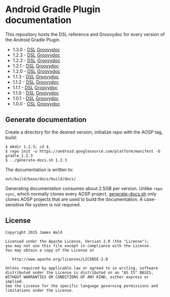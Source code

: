 Android Gradle Plugin documentation
===================================

This repository hosts the DSL reference and Groovydoc for every version of the
Android Gradle Plugin.

* 1.3.0 - [DSL][dsl-1.3.0] [Groovydoc][groovydoc-1.3.0]
* 1.2.3 - [DSL][dsl-1.2.3] [Groovydoc][groovydoc-1.2.3]
* 1.2.2 - [DSL][dsl-1.2.2] [Groovydoc][groovydoc-1.2.2]
* 1.2.1 - [DSL][dsl-1.2.1] [Groovydoc][groovydoc-1.2.1]
* 1.2.0 - [DSL][dsl-1.2.0] [Groovydoc][groovydoc-1.2.0]
* 1.1.3 - [DSL][dsl-1.1.3] [Groovydoc][groovydoc-1.1.3]
* 1.1.2 - [DSL][dsl-1.1.2] [Groovydoc][groovydoc-1.1.2]
* 1.1.1 - [DSL][dsl-1.1.1] [Groovydoc][groovydoc-1.1.1]
* 1.1.0 - [DSL][dsl-1.1.0] [Groovydoc][groovydoc-1.1.0]
* 1.0.1 - [DSL][dsl-1.0.1] [Groovydoc][groovydoc-1.0.1]
* 1.0.0 - [DSL][dsl-1.0.0] [Groovydoc][groovydoc-1.0.0]



Generate documentation
----------------------

Create a directory for the desired version, initialize repo with the AOSP tag,
build:

```
$ mkdir 1.2.3; cd $_
$ repo init -u https://android.googlesource.com/platform/manifest -b gradle_1.2.3
$ ../generate-docs.sh 1.2.3
```

The documentation is written to:

```
out/build/base/docs/build/docs/
```

Generating documentation consumes about 2.5GB per version. Unlike `repo sync`,
which normally clones every AOSP project, [generate-docs.sh](generate-docs.sh)
only clones AOSP projects that are used to build the documentation. A
case-sensitive file system is not required.



License
-------

    Copyright 2015 James Wald

    Licensed under the Apache License, Version 2.0 (the "License");
    you may not use this file except in compliance with the License.
    You may obtain a copy of the License at

       http://www.apache.org/licenses/LICENSE-2.0

    Unless required by applicable law or agreed to in writing, software
    distributed under the License is distributed on an "AS IS" BASIS,
    WITHOUT WARRANTIES OR CONDITIONS OF ANY KIND, either express or implied.
    See the License for the specific language governing permissions and
    limitations under the License.



[dsl-1.3.0]: https://jameswald.github.io/agp-doc/1.3.0/dsl
[dsl-1.2.3]: https://jameswald.github.io/agp-doc/1.2.3/dsl
[dsl-1.2.2]: https://jameswald.github.io/agp-doc/1.2.2/dsl
[dsl-1.2.1]: https://jameswald.github.io/agp-doc/1.2.1/dsl
[dsl-1.2.0]: https://jameswald.github.io/agp-doc/1.2.0/dsl
[dsl-1.1.3]: https://jameswald.github.io/agp-doc/1.1.3/dsl
[dsl-1.1.2]: https://jameswald.github.io/agp-doc/1.1.2/dsl
[dsl-1.1.1]: https://jameswald.github.io/agp-doc/1.1.1/dsl
[dsl-1.1.0]: https://jameswald.github.io/agp-doc/1.1.0/dsl
[dsl-1.0.1]: https://jameswald.github.io/agp-doc/1.0.1/dsl
[dsl-1.0.0]: https://jameswald.github.io/agp-doc/1.0.0/dsl
[groovydoc-1.3.0]: https://jameswald.github.io/agp-doc/1.3.0/groovydoc
[groovydoc-1.2.3]: https://jameswald.github.io/agp-doc/1.2.3/groovydoc
[groovydoc-1.2.2]: https://jameswald.github.io/agp-doc/1.2.2/groovydoc
[groovydoc-1.2.1]: https://jameswald.github.io/agp-doc/1.2.1/groovydoc
[groovydoc-1.2.0]: https://jameswald.github.io/agp-doc/1.2.0/groovydoc
[groovydoc-1.1.3]: https://jameswald.github.io/agp-doc/1.1.3/groovydoc
[groovydoc-1.1.2]: https://jameswald.github.io/agp-doc/1.1.2/groovydoc
[groovydoc-1.1.1]: https://jameswald.github.io/agp-doc/1.1.1/groovydoc
[groovydoc-1.1.0]: https://jameswald.github.io/agp-doc/1.1.0/groovydoc
[groovydoc-1.0.1]: https://jameswald.github.io/agp-doc/1.0.1/groovydoc
[groovydoc-1.0.0]: https://jameswald.github.io/agp-doc/1.0.0/groovydoc
